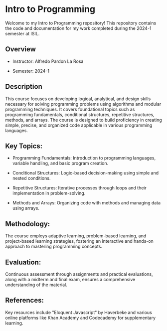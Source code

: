 # Intro to Programming

Welcome to my Intro to Programming repository! This repository contains the code and documentation for my work completed during the 2024-1 semester at ISIL.

## Overview

- Instructor: Alfredo Pardon La Rosa

- Semester: 2024-1

## Description

This course focuses on developing logical, analytical, and design skills necessary for solving programming problems using algorithms and modular programming techniques. It covers foundational topics such as programming fundamentals, conditional structures, repetitive structures, methods, and arrays. The course is designed to build proficiency in creating simple, precise, and organized code applicable in various programming languages.

## Key Topics:

- Programming Fundamentals: Introduction to programming languages, variable handling, and basic program creation.

- Conditional Structures: Logic-based decision-making using simple and nested conditions.

- Repetitive Structures: Iterative processes through loops and their implementation in problem-solving.

- Methods and Arrays: Organizing code with methods and managing data using arrays.

## Methodology: 
The course employs adaptive learning, problem-based learning, and project-based learning strategies, fostering an interactive and hands-on approach to mastering programming concepts.

## Evaluation: 
Continuous assessment through assignments and practical evaluations, along with a midterm and final exam, ensures a comprehensive understanding of the material.

## References: 
Key resources include "Eloquent Javascript" by Haverbeke and various online platforms like Khan Academy and Codecademy for supplementary learning.
